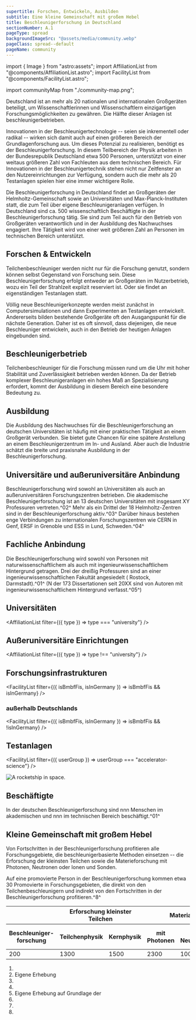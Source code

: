 ```yaml
---
supertitle: Forschen, Entwickeln, Ausbilden
subtitle: Eine kleine Gemeinschaft mit großem Hebel
title: Beschleunigerforschung in Deutschland
sectionNumber: A.1
pageType: spread
backgroundImageSrc: "@assets/media/community.webp"
pageClass: spread--default
pageName: community
---
```


import { Image } from "astro:assets";
import AffiliationList from "@components/AffiliationList.astro";
import FacilityList from "@components/FacilityList.astro";

import communityMap from "./community-map.png";

<div class="spread--left spread-area--intro">

Deutschland ist an mehr als 20 nationalen und internationalen Großgeräten beteiligt, um Wissenschaftlerinnen und Wissenschaftlern einzigartigen Forschungsmöglichkeiten zu gewähren. Die Hälfte dieser Anlagen ist beschleunigerbetrieben.

Innovationen in der Beschleunigertechnologie -- seien sie inkrementell oder radikal -- wirken sich damit auch auf einen größeren Bereich der Grundlagenforschung aus. Um dieses Potenzial zu realisieren, benötigt es der Beschleunigerforschung. In diesem Teilbereich der Physik arbeiten in der Bundesrepublik Deutschland etwa 500 Personen, unterstützt von einer weitaus größeren Zahl von Fachleuten aus dem technischen Bereich. Für Innovationen in der Beschleunigertechnik stehen nicht nur Zeitfenster an den Nutzereinrichtungen zur Verfügung, sondern auch die mehr als 20 Testanlagen spielen hier eine immer wichtigere Rolle.

Die Beschleunigerforschung in Deutschland findet an Großgeräten der Helmholtz-Gemeinschaft sowie an Universitäten und Max-Planck-Instituten statt, die zum Teil über eigene Beschleunigeranlagen verfügen.
In Deutschland sind ca. 500 wissenschaftlich Beschäftigte in der Beschleunigerforschung tätig. Sie sind zum Teil auch für den Betrieb von Großgeräten verantwortlich und in der Ausbildung des Nachwuchses engagiert. Ihre Tätigkeit wird von einer weit größeren Zahl an Personen im technischen Bereich unterstützt.

</div>

<div class="spread--left spread-area--c-3 spread-area--small">

## Forschen & Entwickeln

Teilchenbeschleuniger werden nicht nur für die Forschung genutzt, sondern können selbst Gegenstand von Forschung sein. Diese Beschleunigerforschung erfolgt entweder an Großgeräten im Nutzerbetrieb, wozu ein Teil der Strahlzeit explizit reserviert ist. Oder sie findet an eigenständigen Testanlagen statt.

Völlig neue Beschleunigerkonzepte werden meist zunächst in Computersimulationen und dann Experimenten an Testanlagen entwickelt. Andererseits bilden bestehende Großgeräte oft den Ausgangspunkt für die nächste Generation. Daher ist es oft sinnvoll, dass diejenigen, die neue Beschleuniger entwickeln, auch in den Betrieb der heutigen Anlagen eingebunden sind.

## Beschleunigerbetrieb

Teilchenbeschleuniger für die Forschung müssen rund um die Uhr mit hoher Stabilität und Zuverlässigkeit betrieben werden können. Da der Betrieb komplexer Beschleunigeranlagen ein hohes Maß an Spezialisierung erfordert, kommt der Ausbildung in diesem Bereich eine besondere Bedeutung zu.

## Ausbildung

Die Ausbildung des Nachwuchses für die Beschleunigerforschung an deutschen Universitäten ist häufig mit einer praktischen Tätigkeit an einem Großgerät verbunden. Sie bietet gute Chancen für eine spätere Anstellung an einem Beschleunigerzentrum im In- und Ausland. Aber auch die Industrie schätzt die breite und praxisnahe Ausbildung in der Beschleunigerforschung.

</div>

<div class="spread--right spread-area--community-2 spread-area--small">

## Universitäre und außeruniversitäre Anbindung

Beschleunigerforschung wird sowohl an Universitäten als auch an außeruniversitären Forschungszentren betrieben. Die
akademische Beschleunigerforschung ist an 13 deutschen Universitäten mit insgesamt XY Professuren vertreten.^02^ Mehr
als ein Drittel der 18 Helmholtz-Zentren sind in der Beschleunigerforschung aktiv.^03^ Darüber hinaus bestehen enge
Verbindungen zu internationalen Forschungszentren wie CERN in Genf, ERSF in Grenoble und ESS in Lund, Schweden.^04^

</div>

<div class="spread--right spread-area--community-3 spread-area--small">

## Fachliche Anbindung

Die Beschleunigerforschung wird sowohl von Personen mit naturwissenschaftlichem als auch mit ingenieurwissenschaftlichem Hintergrund getragen. Drei der dreißig Professuren sind an einer ingenieurwissenschaftlichen Fakultät angesiedelt ( Rostock, Darmstadt).^01^ (N der 173 Dissertationen seit 20XX sind von Autoren mit ingenieurwissenschaftlichem
Hintergrund verfasst.^05^)

</div>

<div class="spread--right spread-area--university spread-area--small">

## Universitäten

<AffiliationList filter={({ type }) => type === "university"} />

</div>

<div class="spread--right spread-area--non-university spread-area--small">

## Außeruniversitäre Einrichtungen

<AffiliationList filter={({ type }) => type !== "university"} />

</div>

<div class="spread--right spread-area--nutzeranlagen spread-area--small">

## Forschungs&shy;infrastrukturen

<FacilityList
filter={({ isBmbfFis, isInGermany }) => isBmbfFis && isInGermany}
/>

### außerhalb Deutschlands

<FacilityList
filter={({ isBmbfFis, isInGermany }) => isBmbfFis && !isInGermany}
/>

</div>

<div class="spread--right spread-area--testanlagen spread-area--small">

## Testanlagen

<FacilityList filter={({ userGroup }) => userGroup === "accelerator-science"} />

</div>

<div class="spread--right spread-area--community-map spread-area--small">

<Image class="md" src={communityMap} alt="A rocketship in space." />

</div>

<div class="spread--right spread-area--community-5 spread-area--small">

## Beschäftigte

In der deutschen Beschleunigerforschung sind nnn Menschen im akademischen und nnn im technischen Bereich
beschäftigt.^01^

</div>

<div class="spread--right spread-area--community-6 spread-area--small">

## Kleine Gemeinschaft mit großem Hebel

Von Fortschritten in der Beschleunigerforschung profitieren alle Forschungsgebiete, die beschleunigerbasierte Methoden einsetzen -- die Erforschung der kleinsten Teilchen sowie die Materieforschung mit Photonen, Neutronen oder Ionen und Sonden.

Auf eine promovierte Person in der Beschleunigerforschung kommen etwa 30 Promovierte in Forschungsgebieten, die direkt von den Teilchenbeschleunigern und indirekt von den Fortschritten in der Beschleunigerforschung profitieren.^8^

</div>

<div class="spread--right spread-area--community-table">

<table>
  <thead>
    <tr>
      <th class="md" colspan="2"></th>
      <th class="md" colspan="4">
        <div>Erforschung kleinster Teilchen</div>
      </th>
      <th class="md" colspan="6">
        <div>Materialforschung</div>
      </th>
    </tr>
    <tr>
      <th class="md" colspan="2">
        <div>Beschleuniger-forschung</div>
      </th>
      <th class="md" colspan="2">
        <div>Teilchenphysik</div>
      </th>
      <th class="md" colspan="2">
        <div>Kernphysik</div>
      </th>
      <th class="md" colspan="2">
        <div>mit Photonen</div>
      </th>
      <th class="md" colspan="2">
        <div>mit Neutronen</div>
      </th>
      <th class="md" colspan="2">
        <div>mit nuklearen Sonden </div>
      </th>
    </tr>
  </thead>
  <tbody>
    <tr>
      <td class="md" colspan="2">
        <div>200</div>
      </td>
      <td class="md" colspan="2">
        <div>1300</div>
      </td>
      <td class="md" colspan="2">
        <div>1500</div>
      </td>
      <td class="md" colspan="2">
        <div>2300</div>
      </td>
      <td class="md" colspan="2">
        <div>1000</div>
      </td>
      <td class="md" colspan="2">
        <div>100</div>
      </td>
    </tr>
  </tbody>
</table>

</div>

<div class="spread--left spread-area--references spread-area--small">

1. <bib-ref cite-key="kfb__2022__mitgliederbefragung" />
2. Eigene Erhebung
3. <bib-ref cite-key="dosch__2019__overview" ></bib-ref>
4. <bib-ref cite-key="komiteefurbeschleunigerphysik__2014__satzung" />
5. Eigene Erhebung auf Grundlage der <bib-ref cite-key="kfb__2022__dissertationsdatenbank" />
6. <bib-ref
     cite-key="statistischesbundesamt__2020__statistik"
     locator="Seite 36"
   />
7. <bib-ref
     cite-key="statistischesbundesamt__2020__personal"
     locator="Seite 288"
   />
8. <bib-ref cite-key="erdman__2019__challenges" />

</div>
